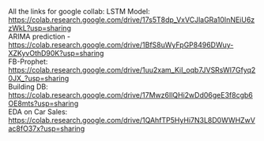 All the links for google collab:
LSTM Model: https://colab.research.google.com/drive/17s5T8dp_VxVCJlaGRa10InNEiU6zzWkL?usp=sharing
<br/>
ARIMA prediction - https://colab.research.google.com/drive/1BfS8uWyFpGP8496DWuy-XZKyvOthD90K?usp=sharing
<br/>
FB-Prophet: https://colab.research.google.com/drive/1uu2xam_KiI_oqb7JVSRsWI7Gfyq20JX_?usp=sharing
<br/>
Building DB: https://colab.research.google.com/drive/17Mwz6IlQHi2wDd06geE3f8cgb6OE8mts?usp=sharing
<br/>
EDA on Car Sales: https://colab.research.google.com/drive/1QAhfTP5HyHi7N3L8D0WWHZwVac8fO37x?usp=sharing
<br/>
